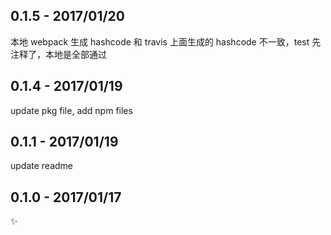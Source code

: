 0.1.5 - 2017/01/20
----------------------
本地 webpack 生成 hashcode 和 travis 上面生成的 hashcode 不一致，test 先注释了，本地是全部通过

0.1.4 - 2017/01/19
----------------------
update pkg file, add npm files

0.1.1 - 2017/01/19
----------------------
update readme

0.1.0 - 2017/01/17
----------------------
:sparkles:
